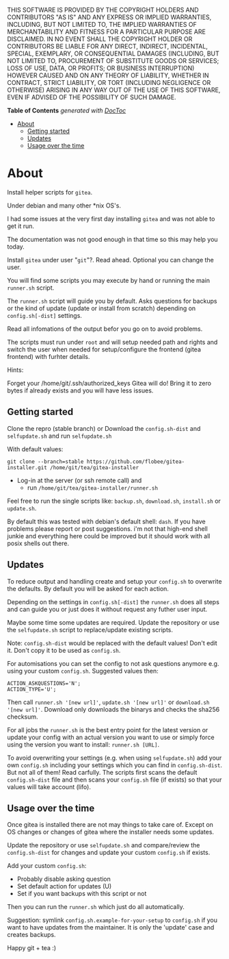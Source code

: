 THIS SOFTWARE IS PROVIDED BY THE COPYRIGHT HOLDERS AND CONTRIBUTORS "AS IS"
AND ANY EXPRESS OR IMPLIED WARRANTIES, INCLUDING, BUT NOT LIMITED TO, THE
IMPLIED WARRANTIES OF MERCHANTABILITY AND FITNESS FOR A PARTICULAR PURPOSE ARE
DISCLAIMED. IN NO EVENT SHALL THE COPYRIGHT HOLDER OR CONTRIBUTORS BE LIABLE
FOR ANY DIRECT, INDIRECT, INCIDENTAL, SPECIAL, EXEMPLARY, OR CONSEQUENTIAL
DAMAGES (INCLUDING, BUT NOT LIMITED TO, PROCUREMENT OF SUBSTITUTE GOODS OR
SERVICES; LOSS OF USE, DATA, OR PROFITS; OR BUSINESS INTERRUPTION) HOWEVER
CAUSED AND ON ANY THEORY OF LIABILITY, WHETHER IN CONTRACT, STRICT LIABILITY,
OR TORT (INCLUDING NEGLIGENCE OR OTHERWISE) ARISING IN ANY WAY OUT OF THE USE
OF THIS SOFTWARE, EVEN IF ADVISED OF THE POSSIBILITY OF SUCH DAMAGE.



<!-- START doctoc generated TOC please keep comment here to allow auto update -->
<!-- DON'T EDIT THIS SECTION, INSTEAD RE-RUN doctoc TO UPDATE -->
**Table of Contents**  *generated with [DocToc](https://github.com/thlorenz/doctoc)*

- [About](#about)
  - [Getting started](#getting-started)
  - [Updates](#updates)
  - [Usage over the time](#usage-over-the-time)

<!-- END doctoc generated TOC please keep comment here to allow auto update -->



# About

Install helper scripts for `gitea`.

Under debian and many other *nix OS's.

I had some issues at the very first day installing `gitea` and was not able to
get it run.

The documentation was not good enough in that time so this may help you today.

Install `gitea` under user "`git`"?. Read ahead. Optional you can change the user.

You will find some scripts you may execute by hand or running the main
`runner.sh` script.

The `runner.sh` script will guide you by default. Asks questions for backups or
the kind of update (update or install from scratch) depending on
`config.sh[-dist]` settings.

Read all infomations of the output befor you go on to avoid problems.

The scripts must run under `root` and will setup needed path and rights and
switch the user when needed for setup/configure the frontend (gitea frontend)
with furhter details.


Hints:

Forget your /home/git/.ssh/authorized_keys
Gitea will do! Bring it to zero bytes if already exists and you will have
less issues.


## Getting started

Clone the repro (stable branch) or
Download the `config.sh-dist` and `selfupdate.sh` and run `selfupdate.sh`

With default values:

    git clone --branch=stable https://github.com/flobee/gitea-installer.git /home/git/tea/gitea-installer

+ Log-in at the server (or ssh remote call) and
    - run `/home/git/tea/gitea-installer/runner.sh`

Feel free to run the single scripts like: `backup.sh`, `download.sh`,
`install.sh` or `update.sh`.

By default this was tested with debian's default shell: `dash`. If you have
problems please report or post suggestions. i'm not that high-end shell junkie
and everything here could be improved but it should work with all posix shells
out there.


## Updates

To reduce output and handling create and setup your `config.sh` to overwrite the
defaults. By default you will be asked for each action.

Depending on the settings in `config.sh[-dist]` the `runner.sh` does
all steps and can guide you or just does it without request any futher user
input.

Maybe some time some updates are required. Update the repository or use the
`selfupdate.sh` script to replace/update existing scripts.

Note: `config.sh-dist` would be replaced with the default values! Don't edit it.
Don't copy it to be used as `config.sh`.

For automisations you can set the config to not ask questions anymore e.g. using
your custom `config.sh`. Suggested values then:

    ACTION_ASKQUESTIONS='N';
    ACTION_TYPE='U';

Then call `runner.sh '[new url]'`, `update.sh '[new url]'` or `download.sh 
'[new url]'`. Download only downloads the binarys and checks the sha256
checksum.

For all jobs the `runner.sh` is the best entry point for the latest version or 
update your config with an actual version you want to use or simply force using
the version you want to install: `runner.sh [URL]`.

To avoid overwriting your settings (e.g. when using `selfupdate.sh`) add your
own `config.sh` including your settings which you can find in `config.sh-dist`.
But not all of them! Read carfully. The scripts first scans the default 
`config.sh-dist` file and then scans your `config.sh` file (if exists) so that 
your values will take account (lifo).


## Usage over the time

Once gitea is installed there are not may things to take care of. Except on OS
changes or changes of gitea where the installer needs some updates.

Update the repository or use `selfupdate.sh` and compare/review the
`config.sh-dist` for changes and update your custom `config.sh` if exists.

Add your custom `config.sh`:

+ Probably disable asking question
+ Set default action for updates (U)
+ Set if you want backups with this script or not

Then you can run the `runner.sh` which just do all automatically.

Suggestion: symlink `config.sh.example-for-your-setup` to `config.sh` if you
want to have updates from the maintainer. It is only the 'update' case and
creates backups.


Happy git + tea :)

